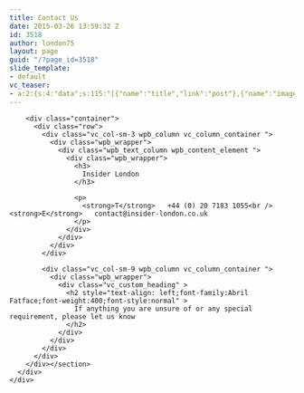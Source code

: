 ```yaml
---
title: Contact Us
date: 2015-03-26 13:59:32 Z
id: 3518
author: london75
layout: page
guid: "/?page_id=3518"
slide_template:
- default
vc_teaser:
- a:2:{s:4:"data";s:115:"[{"name":"title","link":"post"},{"name":"image","image":"featured","link":"none"},{"name":"text","mode":"excerpt"}]";s:7:"bgcolor";s:0:"";}
---
```


<section class="wpb\_row block vc\_row-fluid">

<div class="container">
  <div class="row">
    <div class="vc_col-sm-12 wpb_column vc_column_container ">
      <div class="wpb_wrapper">
        <section class="wpb_row block vc_inner vc_row-fluid">
        
        <div class="container">
          <div class="row">
            <div class="vc_col-sm-3 wpb_column vc_column_container ">
              <div class="wpb_wrapper">
                <div class="wpb_text_column wpb_content_element ">
                  <div class="wpb_wrapper">
                    <h3>
                      Insider London
                    </h3>
                    
                    <p>
                      <strong>T</strong>   +44 (0) 20 7183 1055<br /> <strong>E</strong>   contact@insider-london.co.uk
                    </p>
                  </div>
                </div>
              </div>
            </div>
            
            <div class="vc_col-sm-9 wpb_column vc_column_container ">
              <div class="wpb_wrapper">
                <div class="vc_custom_heading" >
                  <h2 style="text-align: left;font-family:Abril Fatface;font-weight:400;font-style:normal" >
                    If anything you are unsure of or any special requirement, please let us know
                  </h2>
                </div>
              </div>
            </div>
          </div>
        </div></section>
      </div>
    </div>
  </div>
</div></section>